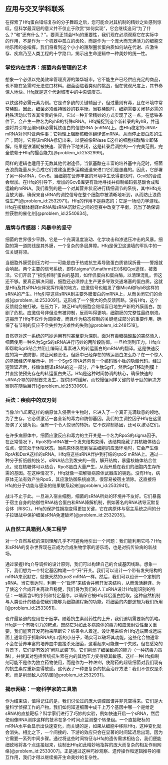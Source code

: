 ## 应用与交叉学科联系

在探索了Hfq蛋白错综复杂的分子舞蹈之后，您可能会对其机制的精妙之处感到惊叹。但科学最深层的意义并不仅止于欣赏“如何实现”，它会继续追问“为了什么？”和“还有什么？”。要真正领会Hfq的重要性，我们现在必须观察它在实际中的作用，不是作为一个机器中孤立的齿轮，而是作为一个庞大而充满活力的细胞交响乐团的总指挥。我们将看到这个小小的甜甜圈状蛋白质如何站在代谢、应激生存、疾病乃至人类工程的十字路口，揭示出生命逻辑中一种美妙的统一性。

### 掌控内在世界：细菌内务管理的艺术

想象一个必须以完美效率管理资源的繁华城市。它不能生产已经供应充足的商品，也不能在急需时无法进口材料。细菌面临着类似的挑战，但在微观尺度上，其节奏惊人地快。Hfq就是这个代谢城市中的中央调度员。

以铁这种必需元素为例。它是许多酶的关键辅因子，但过量则有毒，且在环境中常常稀缺。因此，细菌必须维持微妙的铁平衡。当铁稀缺时，细胞需要关闭非必需的耗铁活动以节省其宝贵的供应。它以一种非常精妙的方式实现了这一点。在低铁条件下，会产生一种名为RyhB的特殊sRNA。Hfq捕捉到这个新转录的RyhB，并迅速将其引导至编码非必需耗铁蛋白的信使RNA (mRNA)上。由Hfq稳定的sRNA-mRNA对同时做两件事：它物理上阻断核糖体翻译该mRNA，从而停止蛋白质的生产；同时，它将该mRNA标记出来，以便被像RNase E这样的细胞核酸酶立即降解。结果是铁消耗被快速、双管齐下地关闭，这是转录后调控的一个完美范例，完全依赖于Hfq的撮合能力[@problem_id:2532999]。

同样的逻辑也适用于无数其他代谢途径。当氨基酸在丰富的培养基中充足时，细菌去浪费能量从头合成它们或建造更多运输通道来进口它们是愚蠢的。因此，它部署了另一种sRNA，GcvB。当细胞在营养丰富的环境中生长得更快时，GcvB的合成会增加。在Hfq的引导下，增加的GcvB库更有效地寻找并抑制编码氨基酸合成和运输的mRNA。我们看到的是一个对其营养状况进行精细调节的系统，其中Hfq充当放大器，确保来自sRNA的调控信号在整个细胞中被清晰地听到，从而防止浪费性生产[@problem_id:2532971]。Hfq的作用不是静态的；它是一场动力学游戏。Hfq在核糖体翻译mRNA和sRNA沉默它之间的竞赛中改变了平衡，充当了确保调控获胜的催化剂[@problem_id:2540634]。

### 盾牌与传感器：风暴中的坚守

细菌的世界很少平静。它是一个充满温度波动、化学攻击和渗透压冲击的风暴。细胞的第一道防线是其外膜，一个复杂的多层屏障。Hfq是保卫这道墙的军队中的一位关键将领。

当细胞外膜受到压力时——可能是由于热或抗生素导致蛋白质错误折叠——警报就会响起。两个主要的信号系统，即$\\sigma^{\\mathrm{E}}$和Cpx途径，被激活。它们开启了“损伤控制”蛋白的基因，如伴侣蛋白和蛋白酶，以清理混乱。但这还不够。要真正解决问题，细胞还必须停止生产更多导致交通堵塞的蛋白质。这就是Hfq及其sRNA伙伴发挥作用的地方。应激信号也触发了像MicA和RybB这样的sRNA的产生。Hfq引导这些sRNA到主要外膜蛋白的mRNA上，从而关闭它们的合成[@problem_id:2533091]。这形成了一个强大的负反馈回路。没有Hfq，这个反馈就会被打破。在压力下，缺乏Hfq的细胞会继续盲目地生产新的外膜蛋白，加剧了危机。应激信号非但没有被抑制，反而叫得更响，细胞膜的完整性最终崩溃。这揭示了Hfq不仅作为调控者，而且作为稳态控制的关键组成部分的重要作用，确保了有节制的反应不会失控为灾难性的失败[@problem_id:2481519]。

自然界对这一系统的巧妙运用有时甚至更为深刻。面对有毒糖磷酸盐的突然涌入，细菌使用一种名为SgrS的sRNA进行巧妙的两阶段防御。一旦检测到压力，Hfq立即帮助SgrS结合并阻止编码让毒素进入的转运蛋白的mRNA的翻译。这是快速反应的第一波防御，防止问题恶化。但膜中已经存在的转运蛋白怎么办？在一个惊人的基因经济学展示中，同一个SgrS RNA还包含一个编码微小肽的隐藏代码。经过短暂延迟后，核糖体翻译sRNA的这一部分，产生肽SgrT，然后SgrT移动到膜上并直接使预先存在的转运蛋白失活。Hfq是这种时间协调的核心，确保快速的sRNA介导的抑制首先发生，提供即时缓解，而较慢但同样关键的基于肽的解决方案则在随后展开[@problem_id:2533060]。

### 兵法：疾病中的双刃剑

当像*沙门氏菌*这样的病原体入侵宿主生物时，它进入了一个真正充满敌意的领地。为了生存，它必须激活一套全新的毒力和防御基因。我们的主调控因子Hfq在这里扮演了关键角色，但有一个令人惊讶的转折。它不仅抑制基因，还可以*激活*它们。

在许多病原体中，细菌应激反应和毒力的主开关是一个名为RpoS的sigma因子。在正常情况下，RpoS的mRNA被一个发夹结构束缚，该结构隐藏了其核糖体结合位点，使其处于休眠状态。当病原体感觉到宿主细胞的应激环境时，它会产生像RprA和DsrA这样的sRNA。Hfq将这些sRNA伴护到打结的*rpoS* mRNA上。通过一种分子折纸般的技艺，sRNA结合到发夹的一侧，解开结构，暴露核糖体结合位点。现在核糖体可以结合，RpoS蛋白大量产生，从而开启在我们的细胞内生存所需的基因。在这种情况下，Hfq就像一把解锁病原体武器库的钥匙。没有Hfq，病原体无法有效产生RpoS，其应激防御系统崩溃，很容易被宿主清除。这直接将Hfq的分子功能与感染的结果联系起来[@problem_id:2532941]。

战斗不止于此。一旦进入宿主细胞，细菌的sRNA所处的环境并不友好。它们暴露于宿主自身的防御性RNA结合蛋白和RNA降解机制，例如著名的RNA诱导沉默复合体（RISC）。Hfq的保护性拥抱变得更加关键，它在病原体与宿主系统之间的分子拉锯战中保护细菌sRNA免遭破坏[@problem_id:2532935]。

### 从自然工具箱到人类工程学

对一个自然系统的深刻理解几乎不可避免地引出一个问题：我们能利用它吗？Hfq和sRNA的复杂世界现在正成为合成生物学家的游乐场，也是对抗传染病的新战场。

通过掌握Hfq介导调控的设计原则，我们可以构建自己的合成基因线路。想象一下，我们想为一个特定基因构建一个“开”开关。我们可以设计一个带有发夹结构的mRNA来沉默它，就像天然的*rpoS* mRNA一样。然后，我们可以设计一个定制的sRNA，当它表达时，利用一个“趾环”来结合并解开发夹结构，从而激活翻译。为了使这个合成开关高效且稳健，我们将为我们的人工sRNA设计Hfq能识别的特征：一端富含U的序列和特定基序，以确保它被Hfq伴侣蛋白拾取。这种自然机制与人类设计的结合使我们能够为细胞编程新的功能，将细菌的内部逻辑为我们所用[@problem_id:2533051]。

也许最紧迫的应用在于医学。随着抗生素耐药性的上升，我们迫切需要新的策略。Hfq是一个有吸引力的靶点。既然它对如此多病原体的毒力和应激耐受性至关重要，我们能否开发药物来阻断它？结果令人着迷。设计用来结合Hfq近端面或远端面上通常用于抓取RNA的口袋的小分子，确实可以破坏其功能。这些化合物通常不会在营养丰富的培养皿中直接杀死细菌，这看起来可能像一个失败。但在感染的背景下，它们是有效的“解除武装”剂。它们削弱了细菌致病的能力（一种抗毒力策略），并使其对包括传统抗生素在内的其他压力变得极其敏感。这样一种Hfq抑制剂可能不是作为独立药物使用，而是作为一种*佐剂*，使耐药的超级细菌对我们现有的抗生素库重新变得敏感。这代表了一种更复杂的抗菌治疗方法：我们不仅仅是杀死，而是削弱敌人的防御[@problem_id:2532931]。

### 揭示网络：一窥科学家的工具箱

作为结束语，值得记住的是，我们讨论过的庞大调控图谱并非凭空得来。它们是大量科学侦探工作的产物。我们如何知道细菌中成千上万个基因中哪一个是给定sRNA的直接靶标？科学家们进行了巧妙的实验，例如快速开启一个sRNA，然后使用像RNA测序这样的技术在多个时间点监测整个转录组。一个直接靶标的mRNA水平会显示出快速变化，而关键的是，如果从细胞中移除Hfq，这种变化就会消失。相比之下，一个间接的、下游的效应只会在显著的时间延迟后出现，因为它需要一系列中间步骤。通过将这些时间特征与Hfq的遗传需求相结合，我们便能细致地将各个点连接起来，绘制出Hfq如此精妙地指挥的庞大而复杂的相互作用网络[@problem_id:2533007]。正是通过这种巧妙观察、遗传操作和逻辑推导的相互作用，我们才得以继续揭开生命美妙的复杂性。